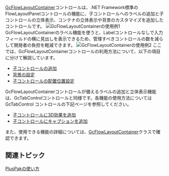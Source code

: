 [GcFlowLayoutContainer](gcdocsite__documentlink?toc-item-id=ef5364bb-463b-45cd-9581-95dd294f10fa)コントロールは、.NET Framework標準のFlowLayoutPanelコントロールの機能に、子コントロールへのラベルの追加と子コントロールの立体表示、コンテナの立体表示や背景のカスタマイズを追加したコントロールです。
![GcFlowLayoutContainerの使用例1](/DOCUMENT_SITE_LINK_PREFIX_HERE/document-site-files/images/06fadbb1-c461-433a-b385-ae4966e56069/images/gcflowlayoutcontainer.example1.png)
GcFlowLayoutContainerのラベル機能を使うと、Labelコントロールなしで入力フィールドの横に見出しを表示できるため、管理すべきコントロールの数を減らして開発者の負担を軽減できます。
![GcFlowLayoutContainerの使用例2](/DOCUMENT_SITE_LINK_PREFIX_HERE/document-site-files/images/06fadbb1-c461-433a-b385-ae4966e56069/images/gcflowlayoutcontainer.example2.png)
ここでは、GcFlowLayoutContainerコントロールの利用方法について、以下の項目に分けて解説しています。

* [子コントロールの追加](gcdocsite__documentlink?toc-item-id=edcfc1b9-17bf-4a01-ae5b-d8bddc627c73)
* [背景の設定](gcdocsite__documentlink?toc-item-id=338bd774-0123-425f-b68d-d8e4592d643d)
* [子コントロールの配置位置設定](gcdocsite__documentlink?toc-item-id=4d681902-86e7-4a19-b70a-9b95d306983f)

GcFlowLayoutContainerコントロールが備えるラベルの追加と立体表示機能は、GcTabControlコントロールと同様です。各機能の使用方法についてはGcTabControl コントロールの下記ページを参照してください。

* [子コントロールに3D効果を追加](gcdocsite__documentlink?toc-item-id=0b8155fb-6291-4643-ae44-d8394db354d4)
* [子コントロールにキャプションを追加](gcdocsite__documentlink?toc-item-id=aa6f3293-b8ff-4384-bd8b-3dd7b1959653)

また、使用できる機能の詳細については、[GcFlowLayoutContainer](gcdocsite__documentlink?toc-item-id=ef5364bb-463b-45cd-9581-95dd294f10fa)クラスで確認できます。

## 関連トピック

[PlusPakの使い方](gcdocsite__documentlink?toc-item-id=f660d5eb-01cf-4c16-8edb-cac373cd0651)